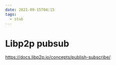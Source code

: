 ```yaml
---
date: 2021-09-15T04:15
tags: 
  - stub
---
```


# Libp2p pubsub

https://docs.libp2p.io/concepts/publish-subscribe/
